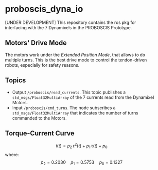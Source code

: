 # proboscis_dyna_io
[UNDER DEVELOPMENT] This repository contains the ros pkg for interfacing with the 7 Dynamixels in the PROBOSCIS Prototype.

## Motors' Drive Mode
The motors work under the *Extended Position Mode*, that allows to do multiple turns. This is the best drive mode to control the tendon-driven robots, especially for safety reasons.

## Topics
- Output `/proboscis/read_currents`. This topic publishes a `std_msgs/Float32MultiArray` of the 7 currents read from the Dynamixel Motors.
- Input `/proboscis/cmd_turns`. The node subscribes a `std_msgs/Float32MultiArray` that indicates the number of turns commanded to the Motors.

## Torque-Current Curve
$$
i(t) = p_2 \,  \tau^2(t) + p_1 \,  \tau(t) + p_0
$$
where:
$$
p_2 = 0.2030 \quad p_1 = 0.5753 \quad p_0 = 0.1327
$$
